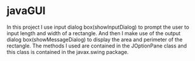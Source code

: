 # javaGUI
In this project I use input dialog box(showInputDialog) to prompt the user to input length and width of a rectangle. And then I make use of the output dialog box(showMessageDialog) to display the area and perimeter of the rectangle. The methods I used are contained in the JOptionPane class and this class is contained in the javax.swing package.
